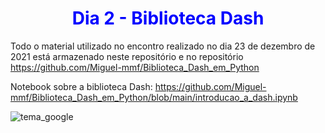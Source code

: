 <h1 Align='center'>
  <font color='blue'>
      Dia 2 - Biblioteca Dash
  </font>
</h1>


Todo o material utilizado no encontro realizado no dia 23 de dezembro de 2021 está armazenado neste repositório e no repositório https://github.com/Miguel-mmf/Biblioteca_Dash_em_Python

Notebook sobre a biblioteca Dash: https://github.com/Miguel-mmf/Biblioteca_Dash_em_Python/blob/main/introducao_a_dash.ipynb


![tema_google](https://user-images.githubusercontent.com/77749126/142334440-4dd819e8-b920-4439-8865-9f303f1d333b.PNG)